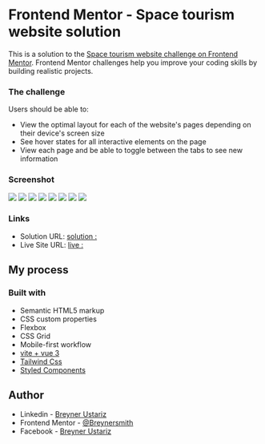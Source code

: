 # Frontend Mentor - Space tourism website solution

This is a solution to the [Space tourism website challenge on Frontend Mentor](https://www.frontendmentor.io/challenges/space-tourism-multipage-website-gRWj1URZ3). Frontend Mentor challenges help you improve your coding skills by building realistic projects. 



### The challenge

Users should be able to:

- View the optimal layout for each of the website's pages depending on their device's screen size
- See hover states for all interactive elements on the page
- View each page and be able to toggle between the tabs to see new information

### Screenshot

![](./home-desktop.png)
![](./home-mobile.png)
![](./destination-desktop.png)
![](./destination-mobile.png)
![](./crew-desktop.png)
![](./crew-mobile.png)
![](./tecnology-desktop.png)
![](./tecnology-mobile.png)



### Links

- Solution URL: [ solution : ](https://github.com/Breynersmith/space-tourism-vue)
- Live Site URL: [live :](https://breynersmith.github.io/space-tourism-vue/)

## My process

### Built with

- Semantic HTML5 markup
- CSS custom properties
- Flexbox
- CSS Grid
- Mobile-first workflow
- [vite + vue 3]()
- [Tailwind Css](https://tailwindcss.com/)
- [Styled Components](https://styled-components.com/) 



## Author

- Linkedin - [Breyner Ustariz](https://www.linkedin.com/in/breynerustariz/)
- Frontend Mentor - [@Breynersmith](https://www.frontendmentor.io/profile/Breynersmith)
- Facebook - [Breyner Ustariz](https://www.facebook.com/breyner.u/?locale=es_LA)

